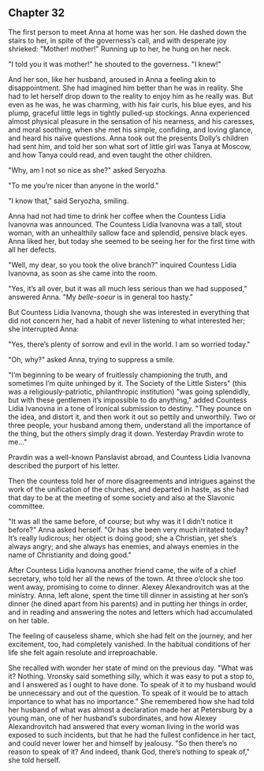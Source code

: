 ## Chapter 32


The first person to meet Anna at home was her son. He dashed down the
stairs to her, in spite of the governess’s call, and with desperate joy
shrieked: "Mother! mother!" Running up to her, he hung on her neck.

"I told you it was mother!" he shouted to the governess. "I knew!"

And her son, like her husband, aroused in Anna a feeling akin to
disappointment. She had imagined him better than he was in reality. She
had to let herself drop down to the reality to enjoy him as he really
was. But even as he was, he was charming, with his fair curls, his blue
eyes, and his plump, graceful little legs in tightly pulled-up
stockings. Anna experienced almost physical pleasure in the sensation of
his nearness, and his caresses, and moral soothing, when she met his
simple, confiding, and loving glance, and heard his naïve questions.
Anna took out the presents Dolly’s children had sent him, and told her
son what sort of little girl was Tanya at Moscow, and how Tanya could
read, and even taught the other children.

"Why, am I not so nice as she?" asked Seryozha.

"To me you’re nicer than anyone in the world."

"I know that," said Seryozha, smiling.

Anna had not had time to drink her coffee when the Countess Lidia
Ivanovna was announced. The Countess Lidia Ivanovna was a tall, stout
woman, with an unhealthily sallow face and splendid, pensive black eyes.
Anna liked her, but today she seemed to be seeing her for the first time
with all her defects.

"Well, my dear, so you took the olive branch?" inquired Countess Lidia
Ivanovna, as soon as she came into the room.

"Yes, it’s all over, but it was all much less serious than we had
supposed," answered Anna. "My _belle-soeur_ is in general too hasty."

But Countess Lidia Ivanovna, though she was interested in everything
that did not concern her, had a habit of never listening to what
interested her; she interrupted Anna:

"Yes, there’s plenty of sorrow and evil in the world. I am so worried
today."

"Oh, why?" asked Anna, trying to suppress a smile.

"I’m beginning to be weary of fruitlessly championing the truth, and
sometimes I’m quite unhinged by it. The Society of the Little Sisters"
(this was a religiously-patriotic, philanthropic institution) "was going
splendidly, but with these gentlemen it’s impossible to do anything,"
added Countess Lidia Ivanovna in a tone of ironical submission to
destiny. "They pounce on the idea, and distort it, and then work it out
so pettily and unworthily. Two or three people, your husband among them,
understand all the importance of the thing, but the others simply drag
it down. Yesterday Pravdin wrote to me..."

Pravdin was a well-known Panslavist abroad, and Countess Lidia Ivanovna
described the purport of his letter.

Then the countess told her of more disagreements and intrigues against
the work of the unification of the churches, and departed in haste, as
she had that day to be at the meeting of some society and also at the
Slavonic committee.

"It was all the same before, of course; but why was it I didn’t notice
it before?" Anna asked herself. "Or has she been very much irritated
today? It’s really ludicrous; her object is doing good; she a Christian,
yet she’s always angry; and she always has enemies, and always enemies
in the name of Christianity and doing good."

After Countess Lidia Ivanovna another friend came, the wife of a chief
secretary, who told her all the news of the town. At three o’clock she
too went away, promising to come to dinner. Alexey Alexandrovitch was at
the ministry. Anna, left alone, spent the time till dinner in assisting
at her son’s dinner (he dined apart from his parents) and in putting her
things in order, and in reading and answering the notes and letters
which had accumulated on her table.

The feeling of causeless shame, which she had felt on the journey, and
her excitement, too, had completely vanished. In the habitual conditions
of her life she felt again resolute and irreproachable.

She recalled with wonder her state of mind on the previous day. "What
was it? Nothing. Vronsky said something silly, which it was easy to put
a stop to, and I answered as I ought to have done. To speak of it to my
husband would be unnecessary and out of the question. To speak of it
would be to attach importance to what has no importance." She remembered
how she had told her husband of what was almost a declaration made her
at Petersburg by a young man, one of her husband’s subordinates, and how
Alexey Alexandrovitch had answered that every woman living in the world
was exposed to such incidents, but that he had the fullest confidence in
her tact, and could never lower her and himself by jealousy. "So then
there’s no reason to speak of it? And indeed, thank God, there’s nothing
to speak of," she told herself.



